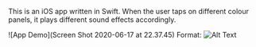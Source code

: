 This is an iOS app written in Swift. When the user taps on different colour panels, it plays different sound effects accordingly. 

![App Demo](Screen Shot 2020-06-17 at 22.37.45)
Format: ![Alt Text](url)
